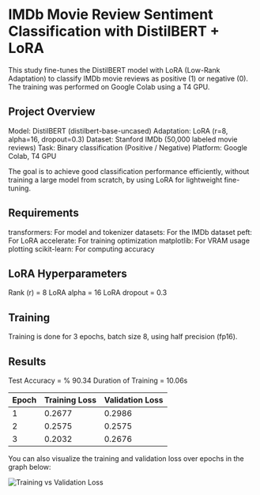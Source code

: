 # IMDb Movie Review Sentiment Classification with DistilBERT + LoRA

This study fine-tunes the DistilBERT model with LoRA (Low-Rank Adaptation) to classify IMDb movie reviews as positive (1) or negative (0). The training was performed on Google Colab using a T4 GPU.

## Project Overview

Model: DistilBERT (distilbert-base-uncased)
Adaptation: LoRA (r=8, alpha=16, dropout=0.3)
Dataset: Stanford IMDb (50,000 labeled movie reviews)
Task: Binary classification (Positive / Negative)
Platform: Google Colab, T4 GPU

The goal is to achieve good classification performance efficiently, without training a large model from scratch, by using LoRA for lightweight fine-tuning.

## Requirements

transformers: For model and tokenizer
datasets: For the IMDb dataset
peft: For LoRA
accelerate: For training optimization
matplotlib: For VRAM usage plotting
scikit-learn: For computing accuracy

## LoRA Hyperparameters 

Rank (r) = 8
LoRA alpha = 16
LoRA dropout = 0.3

## Training

Training is done for 3 epochs, batch size 8, using half precision (fp16).

## Results 

Test Accuracy = % 90.34
Duration of Training = 10.06s 


| Epoch | Training Loss | Validation Loss |
|-------|---------------|----------------|
| 1     | 0.2677        | 0.2986         |
| 2     | 0.2575        | 0.2575         |
| 3     | 0.2032        | 0.2676         |

You can also visualize the training and validation loss over epochs in the graph below:

![Training vs Validation Loss](results/loss_plot.png)



